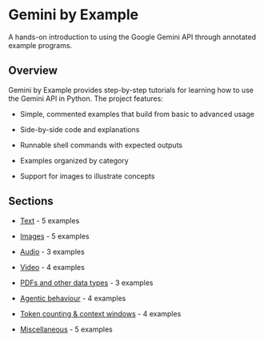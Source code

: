 # Gemini by Example

A hands-on introduction to using the Google Gemini API through annotated example programs.

## Overview

Gemini by Example provides step-by-step tutorials for learning how to use the Gemini API in Python. The project features:

- Simple, commented examples that build from basic to advanced usage

- Side-by-side code and explanations

- Runnable shell commands with expected outputs

- Examples organized by category

- Support for images to illustrate concepts

## Sections

- [Text](text/index.md) - 5 examples

- [Images](images/index.md) - 5 examples

- [Audio](audio/index.md) - 3 examples

- [Video](video/index.md) - 4 examples

- [PDFs and other data types](pdfs-and-other-data-types/index.md) - 3 examples

- [Agentic behaviour](agentic-behaviour/index.md) - 4 examples

- [Token counting & context windows](token-counting-context-windows/index.md) - 4 examples

- [Miscellaneous](miscellaneous/index.md) - 5 examples